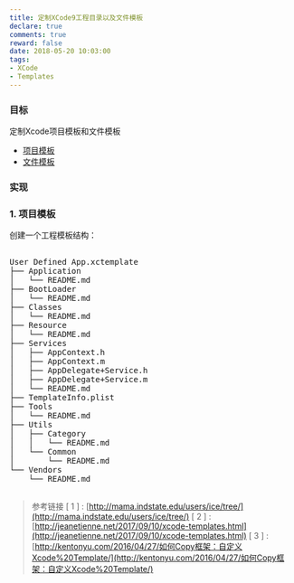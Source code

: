 ```yaml
---
title: 定制XCode9工程目录以及文件模板
declare: true
comments: true
reward: false
date: 2018-05-20 10:03:00
tags:
- XCode
- Templates
---
```


### 目标

定制Xcode项目模板和文件模板

- [项目模板](#1)
- [文件模板](#2)

<!-- more -->

### 实现

<h3 id = "1">1. 项目模板</h3>

创建一个工程模板结构：

<pre>

User Defined App.xctemplate
├── Application
│   └── README.md
├── BootLoader
│   └── README.md
├── Classes
│   └── README.md
├── Resource
│   └── README.md
├── Services
│   ├── AppContext.h
│   ├── AppContext.m
│   ├── AppDelegate+Service.h
│   ├── AppDelegate+Service.m
│   └── README.md
├── TemplateInfo.plist
├── Tools
│   └── README.md
├── Utils
│   ├── Category
│   │   └── README.md
│   └── Common
│       └── README.md
└── Vendors
​    └── README.md

</pre>



> 参考链接
> [ 1 ] : [http://mama.indstate.edu/users/ice/tree/](http://mama.indstate.edu/users/ice/tree/)
> [ 2 ] : [http://jeanetienne.net/2017/09/10/xcode-templates.html](http://jeanetienne.net/2017/09/10/xcode-templates.html)
> [ 3 ] : [http://kentonyu.com/2016/04/27/如何Copy框架：自定义Xcode%20Template/](http://kentonyu.com/2016/04/27/如何Copy框架：自定义Xcode%20Template/)




